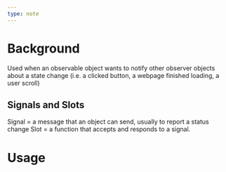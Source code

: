 ```yaml
---
type: note
---
```

# Background
Used when an observable object wants to notify other observer objects about a state change (i.e. a clicked button, a webpage finished loading, a user scroll)

## Signals and Slots
Signal = a message that an object can send, usually to report a status change
Slot = a function that accepts and responds to a signal. 

# Usage